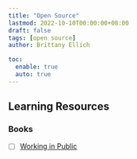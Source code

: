 ```yaml
---
title: "Open Source"
lastmod: 2022-10-10T00:00:00+08:00
draft: false
tags: [open source]
author: Brittany Ellich

toc:
  enable: true
  auto: true
---
```


## Learning Resources

### Books

* [ ] [Working in Public](https://www.amazon.com/Working-Public-Making-Maintenance-Software-ebook/dp/B08BDGXVK9/ref=sr_1_2?crid=2K653KB7LHU4I&amp;keywords=working+in+public&amp;qid=1665417035&amp;qu=eyJxc2MiOiIxLjQyIiwicXNhIjoiMS4zMSIsInFzcCI6IjEuNTAifQ%253D%253D&amp;s=books&amp;sprefix=worki%252Cstripbooks%252C1238&amp;sr=1-2&_encoding=UTF8&tag=brittanyellich-20&linkCode=ur2&linkId=a45bbf72cfdf189e91cb7075c7e01521&camp=1789&creative=9325)
